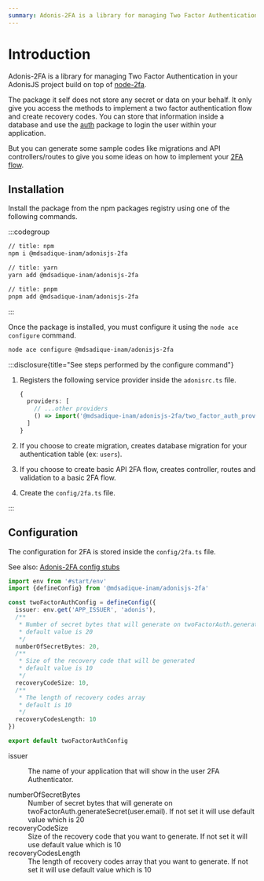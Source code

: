 ```yaml
---
summary: Adonis-2FA is a library for managing Two Factor Authentication in your AdonisJS project.
---
```


# Introduction

Adonis-2FA is a library for managing Two Factor Authentication in your AdonisJS project build on top of [node-2fa](https://github.com/jeremyscalpello/node-2fa).

The package it self does not store any secret or data on your behalf. It only give you access the methods to implement a two factor authentication flow and create recovery codes.
You can store that information inside a database and use the [auth](https://docs.adonisjs.com/guides/auth) package to login the user within your application.

But you can generate some sample codes like migrations and API controllers/routes to give you some ideas on how to implement
your [2FA flow](https://saaswebsites.com/userflow-articles/two-factor-authentication-2fa-user-flow-examples-and-tips/).

## Installation

Install the package from the npm packages registry using one of the following commands.

:::codegroup

```sh
// title: npm
npm i @mdsadique-inam/adonisjs-2fa
```

```sh
// title: yarn
yarn add @mdsadique-inam/adonisjs-2fa
```

```sh
// title: pnpm
pnpm add @mdsadique-inam/adonisjs-2fa
```

:::

Once the package is installed, you must configure it using the `node ace configure` command.

```sh
node ace configure @mdsadique-inam/adonisjs-2fa
```

:::disclosure{title="See steps performed by the configure command"}

1. Registers the following service provider inside the `adonisrc.ts` file.

   ```ts
   {
     providers: [
       // ...other providers
       () => import('@mdsadique-inam/adonisjs-2fa/two_factor_auth_provider'),
     ]
   }
   ```

2. If you choose to create migration, creates database migration for your authentication table (ex: `users`).

3. If you choose to create basic API 2FA flow, creates controller, routes and validation to a basic 2FA flow.

4. Create the `config/2fa.ts` file.

:::

## Configuration

The configuration for 2FA is stored inside the `config/2fa.ts` file.

See also: [Adonis-2FA config stubs](https://github.com/mdsadique-inam/adonisjs-2fa/blob/develop/stubs/config/2fa.stub)

```ts
import env from '#start/env'
import {defineConfig} from '@mdsadique-inam/adonisjs-2fa'

const twoFactorAuthConfig = defineConfig({
  issuer: env.get('APP_ISSUER', 'adonis'),
  /**
   * Number of secret bytes that will generate on twoFactorAuth.generateSecret(user.email)
   * default value is 20
   */
  numberOfSecretBytes: 20,
  /**
   * Size of the recovery code that will be generated
   * default value is 10
   */
  recoveryCodeSize: 10,
  /**
   * The length of recovery codes array
   * default is 10
   */
  recoveryCodesLength: 10
})

export default twoFactorAuthConfig
```

<dl>

<dt>

issuer

</dt>

<dd>

The name of your application that will show in the user 2FA Authenticator.

</dd>

<dt>
  numberOfSecretBytes
</dt>
<dd>
  Number of secret bytes that will generate on twoFactorAuth.generateSecret(user.email). If not set it will use default value which is 20
</dd>

<dt>
recoveryCodeSize
</dt>
<dd>
Size of the recovery code that you want to generate. If not set it will use default value which is 10
</dd>

<dt>
recoveryCodesLength
</dt>
<dd>
The length of recovery codes array that you want to generate. If not set it will use default value which is 10
</dd>
</dl>
